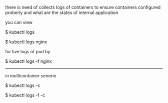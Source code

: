 there is need of collects logs of containers to ensure containers configured proberly and what
are the states of internal application


you can view


 $ kubectl logs <pod-name>

 $ kubectl logs nginx


for live logs of pod by 

 $ kubectl logs -f nginx

--------------------------------------------------------------

in multicontainer senerio

 $ kubectl logs <pod-name> -c <container-name>

 $ kubectl logs -f <pod-name> -c <container-name>


